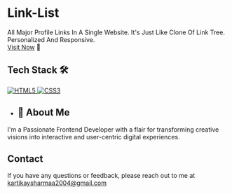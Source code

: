 # Link-List
All Major Profile Links In A Single Website. It's Just Like Clone Of Link Tree. Personalized And Responsive.
<br>
<a href="https://linkluxe.netlify.app/">Visit Now</a> 🚀

## Tech Stack 🛠️

<a href="https://html.com/" target="_blank" rel="noreferrer">
    <img src="https://camo.githubusercontent.com/17196bacf60bcca3b4c79fafc838bd8458aa963163f2b78bed9871db69f28c5d/68747470733a2f2f696d672e736869656c64732e696f2f62616467652f68746d6c352532302d2532334533344632362e7376673f267374796c653d666f722d7468652d6261646765266c6f676f3d68746d6c35266c6f676f436f6c6f723d7768697465" alt="HTML5" />
  </a> <a href="https://en.wikipedia.org/wiki/CSS" target="_blank" rel="noreferrer">
    <img src="https://camo.githubusercontent.com/65085efc27ad50d998fbf08c5cb167775eccac96ef4daf378c59de87578dd95a/68747470733a2f2f696d672e736869656c64732e696f2f62616467652f637373332532302d2532333135373242362e7376673f267374796c653d666f722d7468652d6261646765266c6f676f3d63737333266c6f676f436f6c6f723d7768697465" alt="CSS3" />
  </a>

- ## 🚀 About Me
I'm a Passionate Frontend Developer with a flair for transforming creative visions into interactive and user-centric digital experiences.

## Contact
If you have any questions or feedback, please reach out to me at kartikaysharmaa2004@gmail.com

